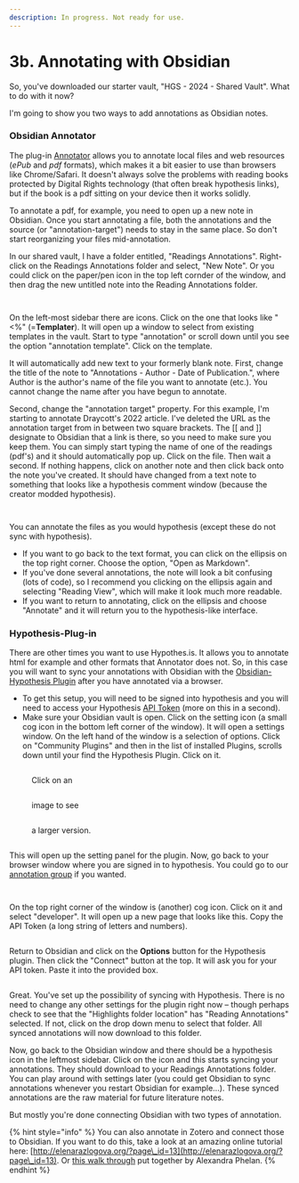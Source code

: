 ```yaml
---
description: In progress. Not ready for use.
---
```


# 3b. Annotating with Obsidian

So, you've downloaded our starter vault, "HGS - 2024 - Shared Vault". What to do with it now?

I'm going to show you two ways to add annotations as Obsidian notes.&#x20;

### Obsidian Annotator

The plug-in [Annotator](https://github.com/elias-sundqvist/obsidian-annotator) allows you to annotate local files and web resources (_ePub_ and _pdf_ formats), which makes it a bit easier to use than browsers like Chrome/Safari. It doesn't always solve the problems with reading books protected by Digital Rights technology (that often break hypothesis links), but if the book is a pdf sitting on your device then it works solidly.&#x20;

To annotate a pdf, for example, you need to open up a new note in Obsidian. Once you start annotating a file, both the annotations and the source (or "annotation-target") needs to stay in the same place. So don't start reorganizing your files mid-annotation.&#x20;

In our shared vault, I have a folder entitled, "Readings Annotations". Right-click on the Readings Annotations folder and select, "New Note". Or you could click on the paper/pen icon in the top left cornder of the window, and then drag the new untitled note into the Reading Annotations folder.&#x20;



<div>

<figure><img src="../../.gitbook/assets/Screenshot 2024-01-15 at 2.07.56 PM.png" alt=""><figcaption></figcaption></figure>

 

<figure><img src="../../.gitbook/assets/Screenshot 2024-01-15 at 2.05.45 PM.png" alt=""><figcaption></figcaption></figure>

</div>

On the left-most sidebar there are icons. Click on the one that looks like "<%" (=**Templater**). It will open up a window to select from existing templates in the vault. Start to type "annotation" or scroll down until you see the option "annotation template". Click on the template.&#x20;

It will automatically add new text to your formerly blank note. First, change the title of the note to "Annotations - Author - Date of Publication.", where Author is the author's name of the file you want to annotate (etc.).  You cannot change the name after you have begun to annotate.&#x20;

Second, change the "annotation target" property. For this example, I'm starting to annotate Draycott's 2022 article. I've deleted the URL as the annotation target from in between two square brackets. The \[\[ and ]] designate to Obsidian that a link is there, so you need to make sure you keep them. You can simply start typing the name of one of the readings (pdf's) and it should automatically pop up. Click on the file. Then wait a second. If nothing happens, click on another note and then click back onto the note you've created. It should have changed from a text note to something that looks like a hypothesis comment window (because the creator modded hypothesis).&#x20;

<div>

<figure><img src="../../.gitbook/assets/Screenshot 2024-01-15 at 2.08.47 PM.png" alt=""><figcaption></figcaption></figure>

 

<figure><img src="../../.gitbook/assets/Screenshot 2024-01-15 at 2.10.30 PM.png" alt=""><figcaption></figcaption></figure>

</div>

You can annotate the files as you would hypothesis (except these do not sync with hypothesis).&#x20;

* If you want to go back to the text format, you can click on the ellipsis on the top right corner. Choose the option, "Open as Markdown".&#x20;
* If you've done several annotations, the note will look a bit confusing (lots of code), so I recommend you clicking on the ellipsis again and selecting "Reading View", which will make it look much more readable.&#x20;
* If you want to return to annotating, click on the ellipsis and choose "Annotate" and it will return you to the hypothesis-like interface.&#x20;

### Hypothesis-Plug-in

There are other times you want to use Hypothes.is. It allows you to annotate html for example and other formats that Annotator does not. So, in this case you will want to sync your annotations with Obsidian with the [Obsidian-Hypothesis Plugin](https://github.com/weichenw/obsidian-hypothesis-plugin) after you have annotated via a browser.

* To get this setup, you will need to be signed into hypothesis and you will need to  access your Hypothesis [API Token](https://hypothes.is/account/developer) (more on this in a second).&#x20;
* Make sure your Obsidian vault is open. Click on the setting icon (a small cog icon in the bottom left corner of the window). It will open a settings window. On the left hand of the window is a selection of options. Click on "Community Plugins" and then in the list of installed Plugins, scrolls down until your find the Hypothesis Plugin. Click on it.&#x20;

<div>

<figure><img src="../../.gitbook/assets/Screenshot 2024-01-15 at 2.45.43 PM.png" alt=""><figcaption><p>Click on an</p></figcaption></figure>

 

<figure><img src="../../.gitbook/assets/Screenshot 2024-01-15 at 2.46.50 PM.png" alt=""><figcaption><p>image to see</p></figcaption></figure>

 

<figure><img src="../../.gitbook/assets/Screenshot 2024-01-15 at 2.47.03 PM.png" alt=""><figcaption><p>a larger version.</p></figcaption></figure>

 

<figure><img src="../../.gitbook/assets/Screenshot 2024-01-15 at 2.53.32 PM.png" alt=""><figcaption></figcaption></figure>

</div>

This will open up the setting panel for the plugin. Now, go back to your browser window where you are signed in to hypothesis. You could go to our [annotation group](https://hypothes.is/groups/1PgDxDb1/historical-games-studies) if you wanted.&#x20;



<div>

<figure><img src="../../.gitbook/assets/Screenshot 2024-01-15 at 2.58.26 PM.png" alt=""><figcaption></figcaption></figure>

 

<figure><img src="../../.gitbook/assets/Screenshot 2024-01-15 at 2.50.08 PM.png" alt=""><figcaption></figcaption></figure>

</div>

On the top right corner of the window is (another) cog icon. Click on it and select "developer". It will open up a new page that looks like this. Copy the API Token (a long string of letters and numbers).&#x20;

<figure><img src="../../.gitbook/assets/Screenshot 2024-01-15 at 3.01.13 PM.png" alt=""><figcaption></figcaption></figure>

Return to Obsidian and click on the **Options** button for the Hypothesis plugin. Then click the "Connect" button at the top. It will ask you for your API token. Paste it into the provided box.&#x20;



<figure><img src="../../.gitbook/assets/Screenshot 2024-01-15 at 3.07.46 PM.png" alt=""><figcaption></figcaption></figure>

Great. You've set up the possibility of syncing with Hypothesis. There is no need to change any other settings for the plugin right now – though perhaps check to see that the "Highlights folder location" has "Reading Annotations" selected. If not, click on the drop down menu to select that folder. All synced annotations will now download to this folder.&#x20;

Now, go back to the Obsidian window and there should be a hypothesis icon in the leftmost sidebar. Click on the icon and this starts syncing your annotations. They should download to your Readings Annotations folder. You can play around with settings later (you could get Obsidian to sync annotations whenever you restart Obsidian for example...). These synced annotations are the raw material for future literature notes.&#x20;

But mostly you're done connecting Obsidian with two types of annotation.&#x20;

{% hint style="info" %}
You can also annotate in Zotero and connect those to Obsidian. If you want to do this, take a look at an amazing online tutorial here: [http://elenarazlogova.org/?page\_id=13](http://elenarazlogova.org/?page\_id=13). Or [this walk through](https://medium.com/@alexandraphelan/an-updated-academic-workflow-zotero-obsidian-cffef080addd) put together by Alexandra Phelan.
{% endhint %}





